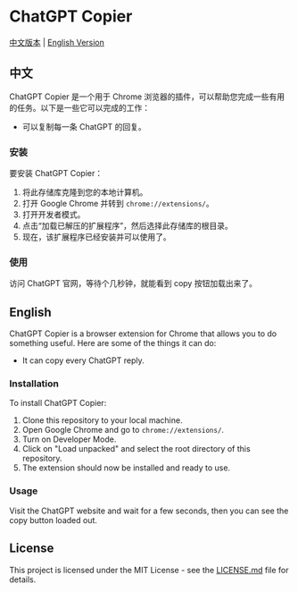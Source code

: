 # ChatGPT Copier

[中文版本](#chinese) | [English Version](#english)

## 中文

ChatGPT Copier 是一个用于 Chrome 浏览器的插件，可以帮助您完成一些有用的任务。以下是一些它可以完成的工作：

- 可以复制每一条 ChatGPT 的回复。

### 安装

要安装 ChatGPT Copier：

1. 将此存储库克隆到您的本地计算机。
2. 打开 Google Chrome 并转到 `chrome://extensions/`。
3. 打开开发者模式。
4. 点击“加载已解压的扩展程序”，然后选择此存储库的根目录。
5. 现在，该扩展程序已经安装并可以使用了。

### 使用

访问 ChatGPT 官网，等待个几秒钟，就能看到 copy 按钮加载出来了。

## English

ChatGPT Copier is a browser extension for Chrome that allows you to do something useful. Here are some of the things it can do:

- It can copy every ChatGPT reply.

### Installation

To install ChatGPT Copier:

1. Clone this repository to your local machine.
2. Open Google Chrome and go to `chrome://extensions/`.
3. Turn on Developer Mode.
4. Click on "Load unpacked" and select the root directory of this repository.
5. The extension should now be installed and ready to use.

### Usage

Visit the ChatGPT website and wait for a few seconds, then you can see the copy button loaded out.

## License

This project is licensed under the MIT License - see the [LICENSE.md](LICENSE.md) file for details.
